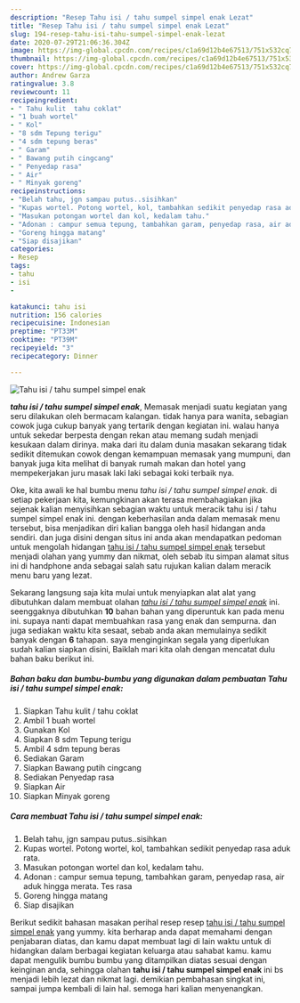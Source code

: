 ```yaml
---
description: "Resep Tahu isi / tahu sumpel simpel enak Lezat"
title: "Resep Tahu isi / tahu sumpel simpel enak Lezat"
slug: 194-resep-tahu-isi-tahu-sumpel-simpel-enak-lezat
date: 2020-07-29T21:06:36.304Z
image: https://img-global.cpcdn.com/recipes/c1a69d12b4e67513/751x532cq70/tahu-isi-tahu-sumpel-simpel-enak-foto-resep-utama.jpg
thumbnail: https://img-global.cpcdn.com/recipes/c1a69d12b4e67513/751x532cq70/tahu-isi-tahu-sumpel-simpel-enak-foto-resep-utama.jpg
cover: https://img-global.cpcdn.com/recipes/c1a69d12b4e67513/751x532cq70/tahu-isi-tahu-sumpel-simpel-enak-foto-resep-utama.jpg
author: Andrew Garza
ratingvalue: 3.8
reviewcount: 11
recipeingredient:
- " Tahu kulit  tahu coklat"
- "1 buah wortel"
- " Kol"
- "8 sdm Tepung terigu"
- "4 sdm tepung beras"
- " Garam"
- " Bawang putih cingcang"
- " Penyedap rasa"
- " Air"
- " Minyak goreng"
recipeinstructions:
- "Belah tahu, jgn sampau putus..sisihkan"
- "Kupas wortel. Potong wortel, kol, tambahkan sedikit penyedap rasa aduk rata."
- "Masukan potongan wortel dan kol, kedalam tahu."
- "Adonan : campur semua tepung, tambahkan garam, penyedap rasa, air aduk hingga merata. Tes rasa"
- "Goreng hingga matang"
- "Siap disajikan"
categories:
- Resep
tags:
- tahu
- isi
- 

katakunci: tahu isi  
nutrition: 156 calories
recipecuisine: Indonesian
preptime: "PT33M"
cooktime: "PT39M"
recipeyield: "3"
recipecategory: Dinner

---
```



![Tahu isi / tahu sumpel simpel enak](https://img-global.cpcdn.com/recipes/c1a69d12b4e67513/751x532cq70/tahu-isi-tahu-sumpel-simpel-enak-foto-resep-utama.jpg)

<b><i>tahu isi / tahu sumpel simpel enak</i></b>, Memasak menjadi suatu kegiatan yang seru dilakukan oleh bermacam kalangan. tidak hanya para wanita, sebagian cowok juga cukup banyak yang tertarik dengan kegiatan ini. walau hanya untuk sekedar berpesta dengan rekan atau memang sudah menjadi kesukaan dalam dirinya. maka dari itu dalam dunia masakan sekarang tidak sedikit ditemukan cowok dengan kemampuan memasak yang mumpuni, dan banyak juga kita melihat di banyak rumah makan dan hotel yang mempekerjakan juru masak laki laki sebagai koki terbaik nya.



Oke, kita awali ke hal bumbu menu <i>tahu isi / tahu sumpel simpel enak</i>. di setiap pekerjaan kita, kemungkinan akan terasa membahagiakan jika sejenak kalian menyisihkan sebagian waktu untuk meracik tahu isi / tahu sumpel simpel enak ini. dengan keberhasilan anda dalam memasak menu tersebut, bisa menjadikan diri kalian bangga oleh hasil hidangan anda sendiri. dan juga disini dengan situs ini anda akan mendapatkan pedoman untuk mengolah hidangan <u>tahu isi / tahu sumpel simpel enak</u> tersebut menjadi olahan yang yummy dan nikmat, oleh sebab itu simpan alamat situs ini di handphone anda sebagai salah satu rujukan kalian dalam meracik menu baru yang lezat.


Sekarang langsung saja kita mulai untuk menyiapkan alat alat yang dibutuhkan dalam membuat olahan <u><i>tahu isi / tahu sumpel simpel enak</i></u> ini. seenggaknya dibutuhkan <b>10</b> bahan bahan yang diperuntuk kan pada menu ini. supaya nanti dapat membuahkan rasa yang enak dan sempurna. dan juga sediakan waktu kita sesaat, sebab anda akan memulainya sedikit banyak dengan <b>6</b> tahapan. saya menginginkan segala yang diperlukan sudah kalian siapkan disini, Baiklah mari kita olah dengan mencatat dulu bahan baku berikut ini.

<!--inarticleads1-->

##### Bahan baku dan bumbu-bumbu yang digunakan dalam pembuatan Tahu isi / tahu sumpel simpel enak:

1. Siapkan  Tahu kulit / tahu coklat
1. Ambil 1 buah wortel
1. Gunakan  Kol
1. Siapkan 8 sdm Tepung terigu
1. Ambil 4 sdm tepung beras
1. Sediakan  Garam
1. Siapkan  Bawang putih cingcang
1. Sediakan  Penyedap rasa
1. Siapkan  Air
1. Siapkan  Minyak goreng




<!--inarticleads2-->

##### Cara membuat Tahu isi / tahu sumpel simpel enak:

1. Belah tahu, jgn sampau putus..sisihkan
1. Kupas wortel. Potong wortel, kol, tambahkan sedikit penyedap rasa aduk rata.
1. Masukan potongan wortel dan kol, kedalam tahu.
1. Adonan : campur semua tepung, tambahkan garam, penyedap rasa, air aduk hingga merata. Tes rasa
1. Goreng hingga matang
1. Siap disajikan




Berikut sedikit bahasan masakan perihal resep resep <u>tahu isi / tahu sumpel simpel enak</u> yang yummy. kita berharap anda dapat memahami dengan penjabaran diatas, dan kamu dapat membuat lagi di lain waktu untuk di hidangkan dalam berbagai kegiatan keluarga atau sahabat kamu. kamu dapat mengulik bumbu bumbu yang ditampilkan diatas sesuai dengan keinginan anda, sehingga olahan <b>tahu isi / tahu sumpel simpel enak</b> ini bs menjadi lebih lezat dan nikmat lagi. demikian pembahasan singkat ini, sampai jumpa kembali di lain hal. semoga hari kalian menyenangkan.
